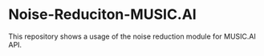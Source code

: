 # Noise-Reduciton-MUSIC.AI
This repository shows a usage of the noise reduction module for MUSIC.AI API.
